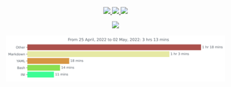 <p align="center">
  <a href="https://artifacthub.io/packages/search?repo=nicholaswilde">
    <img src="https://img.shields.io/endpoint?url=https://artifacthub.io/badge/repository/nicholaswilde&style=for-the-badge" />
  </a>
  <a href="https://hub.docker.com/u/nicholaswilde">
    <img src="https://img.shields.io/static/v1.svg?color=384d54&labelColor=0db7ed&logoColor=ffffff&label=Docker%20Hub&message=nicholaswilde&logo=docker&style=for-the-badge" />
  </a>
  <a href="https://quay.io/user/nicholaswilde">
    <img src="https://img.shields.io/static/v1.svg?color=AAAAAA&labelColor=EE0000&logoColor=ffffff&label=Quay&message=nicholaswilde&logo=red%20hat&style=for-the-badge" />
  </a>
</p>
<p align="center" target="_blank" href="https://nicholaswilde.io">
  <img src="https://github-readme-stats.vercel.app/api?username=nicholaswilde&show_icons=true&theme=dark&count_private=true&hide=stars" />
</p>
<p align="center" href="https://wakatime.com/@nicholaswilde">
  <img
     src="https://github.com/nicholaswilde/nicholaswilde/blob/main/images/stat.svg"
     alt="Avinal WakaTime Activity"
  />
</p>

